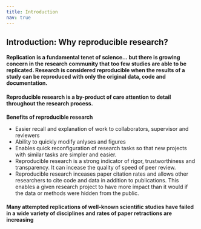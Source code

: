 ```yaml
---
title: Introduction
nav: true
---
```



## Introduction: Why reproducible research?

#### Replication is a fundamental tenet of science...  but there is growing concern in the research community that too few studies are able to be replicated. Research is considered reproducible when the results of a study can be reproduced with only the original data, code and documentation. 

#### Reproducible research is a by-product of care attention to detail throughout the research process.


**Benefits of reproducible research**


- Easier recall and explanation of work to collaborators, supervisor and reviewers
- Ability to quickly modify anlyses and figures
- Enables quick reconfiguration of research tasks so that new projects with similar tasks are simpler and easier.
- Reproducible research is a strong indicator of rigor, trustworthiness and transparency. It can incease the quality of speed of peer review.
- Reproducible research inceases paper citation rates and allows other researchers to cite code and data in addition to publications. This enables a given research project to have more impact than it would if the data or methods were hidden from the public.

#### Many attempted replications of well-known scientific studies have failed in a wide variety of disciplines and rates of paper retractions are increasing ###












